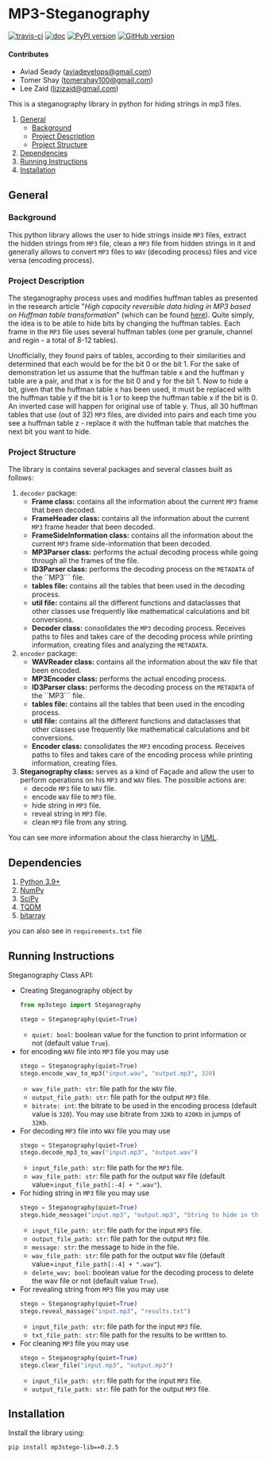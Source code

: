 # MP3-Steganography
[![travis-ci](https://app.travis-ci.com/tomershay100/mp3-steganography-lib.svg?branch=main)](https://app.travis-ci.com/github/tomershay100/mp3-steganography-lib)
[![doc](https://readthedocs.org/projects/mp3-steganography-lib/badge/?version=latest)](https://mp3-steganography-lib.readthedocs.io/en/latest/)
[![PyPI version](https://badge.fury.io/py/mp3stego-lib.svg)](https://badge.fury.io/py/mp3stego-lib)
[![GitHub version](https://badge.fury.io/gh/tomershay100%2Fmp3-steganography-lib.svg)](https://badge.fury.io/gh/tomershay100%2Fmp3-steganography-lib)

#### Contributes

* Aviad Seady ([aviadevelops@gmail.com](mailto:aviadevelops@gmail.com))
* Tomer Shay ([tomershay100@gmail.com](mailto:tomershay100@gmail.com))
* Lee Zaid ([lizizaid@gmail.com](mailto:lizizaid@gmail.com))

This is a steganography library in python for hiding strings in mp3 files.

1. [General](#General)
    - [Background](#background)
    - [Project Description](#project-description)
    - [Project Structure](#project-structure)
2. [Dependencies](#dependencies)
3. [Running Instructions](#running-instructions)
4. [Installation](#installation)

## General

### Background

This python library allows the user to hide strings inside ``MP3`` files, extract the hidden strings from ``MP3`` file,
clean a ``MP3`` file from hidden strings in it and generally allows to convert ``MP3`` files to ``WAV`` (decoding
process) files and vice versa (encoding process).

### Project Description

The steganography process uses and modifies huffman tables as presented in the research article "_High capacity
reversible data hiding in MP3 based on Huffman table
transformation_" (which can be found [here](https://www.aimspress.com/fileOther/PDF/MBE/mbe-16-04-158.pdf)). Quite
simply, the idea is to be able to hide bits by changing the huffman tables. Each frame in the ``MP3`` file uses several
huffman tables (one per granule, channel and regin - a total of 8-12 tables).

Unofficially, they found pairs of tables, according to their similarities and determined that each would be for the bit
0 or the bit 1. For the sake of demonstration let us assume that the huffman table x and the huffman y table are a pair,
and that x is for the bit 0 and y for the bit 1. Now to hide a bit, given that the huffman table x has been used, it
must be replaced with the huffman table y if the bit is 1 or to keep the huffman table x if the bit is 0. An inverted
case will happen for original use of table y. Thus, all 30 huffman tables that use (out of 32) ``MP3`` files, are
divided into pairs and each time you see a huffman table z - replace it with the huffman table that matches the next bit
you want to hide.

### Project Structure

The library is contains several packages and several classes built as follows:

1. `decoder` package:
    * **Frame class:** contains all the information about the current ``MP3`` frame that been decoded.
    * **FrameHeader class:** contains all the information about the current ``MP3`` frame header that been decoded.
    * **FrameSideInformation class:** contains all the information about the current ``MP3`` frame side-information that
      been decoded.
    * **MP3Parser class:** performs the actual decoding process while going through all the frames of the file.
    * **ID3Parser class:** performs the decoding process on the ``METADATA`` of the ``MP3``` file.
    * **tables file:** contains all the tables that been used in the decoding process.
    * **util file:** contains all the different functions and dataclasses that other classes use frequently like
      mathematical calculations and bit conversions.
    * **Decoder class:** consolidates the ``MP3`` decoding process. Receives paths to files and takes
      care of the decoding process while printing information, creating files and analyzing the ``METADATA``.
2. `encoder` package:
    * **WAVReader class:** contains all the information about the ``WAV`` file that been encoded.
    * **MP3Encoder class:** performs the actual encoding process.
    * **ID3Parser class:** performs the decoding process on the ``METADATA`` of the ``MP3``` file.
    * **tables file:** contains all the tables that been used in the encoding process.
    * **util file:** contains all the different functions and dataclasses that other classes use frequently like
      mathematical calculations and bit conversions.
    * **Encoder class:** consolidates the ``MP3`` encoding process. Receives paths to files and takes
      care of the encoding process while printing information, creating files.
3. **Steganography class:** serves as a kind of Façade and allow the user to perform operations on his ``MP3``
   and ``WAV`` files. The possible actions are:
    * decode ``MP3`` file to ``WAV`` file.
    * encode ``WAV`` file to ``MP3`` file.
    * hide string in ``MP3`` file.
    * reveal string in ``MP3`` file.
    * clean ``MP3`` file from any string.

You can see more information about the class hierarchy
in [UML]().

## Dependencies

1. [Python 3.9+](https://www.python.org/downloads/)
2. [NumPy](https://numpy.org/install/)
3. [SciPy](https://scipy.org/install/)
4. [TQDM](https://github.com/tqdm/tqdm)
5. [bitarray](https://pypi.org/project/bitarray/)

you can also see in `requirements.txt` file

## Running Instructions

Steganography Class API:

* Creating Steganography object by
    ```python 
  from mp3stego import Steganography
  
  stego = Steganography(quiet=True)
    ```
    * ``quiet: bool``: boolean value for the function to print information or not (default value ``True``).
* for encoding ``WAV`` file into ``MP3`` file you may use
    ```python 
    stego = Steganography(quiet=True)
    stego.encode_wav_to_mp3("input.wav", "output.mp3", 320)
    ```
    * ``wav_file_path: str``: file path for the ``WAV`` file.
    * ``output_file_path: str``: file path for the output ``MP3`` file.
    * ``bitrate: int``: the bitrate to be used in the encoding process (default value is ``320``). You may use bitrate
      from ``32Kb`` to ``420Kb`` in jumps of ``32Kb``.
* For decoding ``MP3`` file into ``WAV`` file you may use
    ```python 
    stego = Steganography(quiet=True)
    stego.decode_mp3_to_wav("input.mp3", "output.wav")
    ```
    * ``input_file_path: str``: file path for the ``MP3`` file.
    * ``wav_file_path: str``: file path for the output ``WAV`` file (default value=```input_file_path[:-4] + ".wav"```).
* For hiding string in ``MP3`` file you may use
    ```python 
    stego = Steganography(quiet=True)
    stego.hide_message("input.mp3", "output.mp3", "String to hide in the file")
    ```
    * ``input_file_path: str``: file path for the input ``MP3`` file.
    * ``output_file_path: str``: file path for the output ``MP3`` file.
    * ``message: str``: the message to hide in the file.
    * ``wav_file_path: str``: file path for the output ``WAV`` file (default value=```input_file_path[:-4] + ".wav"```).
    * ``delete_wav: bool``: boolean value for the decoding process to delete the wav file or not (default
      value ``True``).
* For revealing string from ``MP3`` file you may use
    ```python 
    stego = Steganography(quiet=True)
    stego.reveal_massage("input.mp3", "results.txt")
    ```
    * ``input_file_path: str``: file path for the input ``MP3`` file.
    * ``txt_file_path: str``: file path for the results to be written to.
* For cleaning ``MP3`` file you may use
    ```python 
    stego = Steganography(quiet=True)
    stego.clear_file("input.mp3", "output.mp3")
    ```
    * ``input_file_path: str``: file path for the input ``MP3`` file.
    * ``output_file_path: str``: file path for the output ``MP3`` file.

## Installation

Install the library using:

```shell
pip install mp3stego-lib==0.2.5
```
